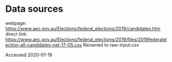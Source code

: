 # Data sources

webpage: https://www.aec.gov.au/Elections/federal_elections/2019/candidates.htm
direct link: https://www.aec.gov.au/Elections/federal_elections/2019/files/2019federalelection-all-candidates-nat-17-05.csv
Renamed to raw-input.csv

Accessed 2020-01-19
